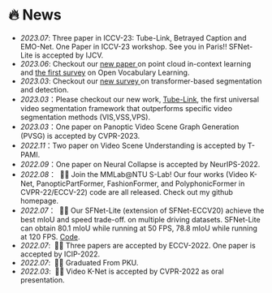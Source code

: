 # 🔥 News
- *2023.07*: Three paper in ICCV-23: Tube-Link, Betrayed Caption and EMO-Net. One Paper in ICCV-23 workshop. See you in Paris!!  SFNet-Lite is accepted by IJCV.
- *2023.06*: Checkout our <a href="https://arxiv.org/abs/2306.08659"> new paper </a> on point cloud in-context learning and <a href="https://arxiv.org/abs/2306.15880"> the first survey</a>  on Open Vocabulary Learning. 
- *2023.03*: Checkout our <a href="https://arxiv.org/abs/2304.09854"> new survey </a> on transformer-based segmentation and detection. 
- *2023.03*：Please checkout our new work, <a href="https://arxiv.org/abs/2303.12782">Tube-Link</a>, the first universal video segmentation framework that outperforms specific video segmentation methods (VIS,VSS,VPS).
- *2023.03*：One paper on Panoptic Video Scene Graph Generation (PVSG) is accepted by CVPR-2023.
- *2022.11*：Two paper on Video Scene Understanding is accepted by T-PAMI.
- *2022.09*：One paper on Neural Collapse is accepted by NeurIPS-2022. 
- *2022.08*： &nbsp;🎉🎉 Join the MMLab@NTU S-Lab! Our four works (Video K-Net, PanopticPartFormer, FashionFormer, and PolyphonicFormer in CVPR-22/ECCV-22) code are all released. Check out my github homepage.
- *2022.07*： &nbsp;🎉🎉 Our SFNet-Lite (extension of SFNet-ECCV20) achieve the best mIoU and speed trade-off.
on multiple driving datasets. SFNet-Lite can obtain 80.1 mIoU while running at 50 FPS, 78.8 mIoU while running at 120 FPS. [Code](https://github.com/lxtGH/SFSegNets).
- *2022.07*: &nbsp;🎉🎉 Three papers are accepted by ECCV-2022. One paper is accepted by ICIP-2022.
- *2022.07*: &nbsp;🎉🎉 Graduated From PKU. 
- *2022.03*: &nbsp;🎉🎉 Video K-Net is accepted by CVPR-2022 as oral presentation.  
